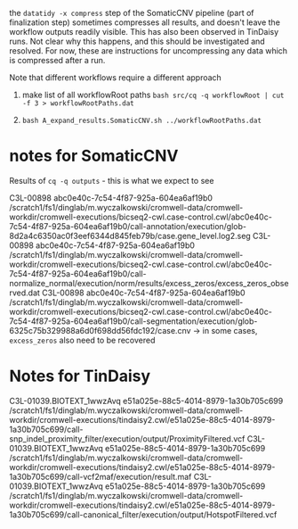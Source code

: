 the `datatidy -x compress` step of the SomaticCNV pipeline (part of
finalization step) sometimes compresses all results, and doesn't leave the
workflow outputs readily visible.  This has also been observed in TinDaisy
runs.  Not clear why this happens, and this should be investigated and
resolved.  For now, these are instructions for uncompressing any data which is
compressed after a run.

Note that different workflows require a different approach

1. make list of all workflowRoot paths
`bash src/cq -q workflowRoot | cut -f 3 > workflowRootPaths.dat`

2. ` bash A_expand_results.SomaticCNV.sh ../workflowRootPaths.dat `

# notes for SomaticCNV

Results of `cq -q outputs` - this is what we expect to see

C3L-00898   abc0e40c-7c54-4f87-925a-604ea6af19b0    /scratch1/fs1/dinglab/m.wyczalkowski/cromwell-data/cromwell-workdir/cromwell-executions/bicseq2-cwl.case-control.cwl/abc0e40c-7c54-4f87-925a-604ea6af19b0/call-annotation/execution/glob-8d2a4c6350ac0f3eef6344d845feb79b/case.gene_level.log2.seg
C3L-00898   abc0e40c-7c54-4f87-925a-604ea6af19b0    /scratch1/fs1/dinglab/m.wyczalkowski/cromwell-data/cromwell-workdir/cromwell-executions/bicseq2-cwl.case-control.cwl/abc0e40c-7c54-4f87-925a-604ea6af19b0/call-normalize_normal/execution/norm/results/excess_zeros/excess_zeros_observed.dat
C3L-00898   abc0e40c-7c54-4f87-925a-604ea6af19b0    /scratch1/fs1/dinglab/m.wyczalkowski/cromwell-data/cromwell-workdir/cromwell-executions/bicseq2-cwl.case-control.cwl/abc0e40c-7c54-4f87-925a-604ea6af19b0/call-segmentation/execution/glob-6325c75b329988a6d0f698dd56fdc192/case.cnv
-> in some cases, `excess_zeros` also need to be recovered

# Notes for TinDaisy
C3L-01039.BIOTEXT_1wwzAvq   e51a025e-88c5-4014-8979-1a30b705c699    /scratch1/fs1/dinglab/m.wyczalkowski/cromwell-data/cromwell-workdir/cromwell-executions/tindaisy2.cwl/e51a025e-88c5-4014-8979-1a30b705c699/call-snp_indel_proximity_filter/execution/output/ProximityFiltered.vcf
C3L-01039.BIOTEXT_1wwzAvq   e51a025e-88c5-4014-8979-1a30b705c699    /scratch1/fs1/dinglab/m.wyczalkowski/cromwell-data/cromwell-workdir/cromwell-executions/tindaisy2.cwl/e51a025e-88c5-4014-8979-1a30b705c699/call-vcf2maf/execution/result.maf
C3L-01039.BIOTEXT_1wwzAvq   e51a025e-88c5-4014-8979-1a30b705c699    /scratch1/fs1/dinglab/m.wyczalkowski/cromwell-data/cromwell-workdir/cromwell-executions/tindaisy2.cwl/e51a025e-88c5-4014-8979-1a30b705c699/call-canonical_filter/execution/output/HotspotFiltered.vcf
